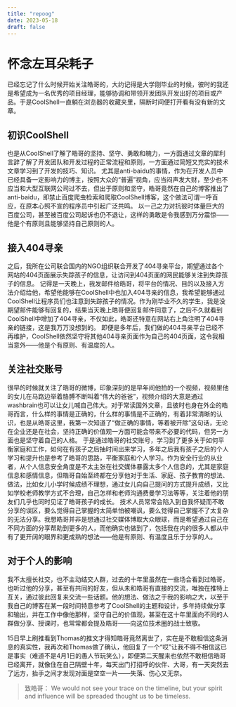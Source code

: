```yaml
--- 
title: "repoog"
date: 2023-05-18
draft: false
---
```

# 怀念左耳朵耗子

已经忘记了什么时候开始关注皓哥的，大约记得是大学刚毕业的时候，彼时的我还是希望成为一名优秀的项目经理，能够协调和带领开发团队开发出好的项目或产品。于是CoolShell一直躺在浏览器的收藏夹里，隔断时间便打开看有没有新的文章。

## 初识CoolShell
也是从CoolShell了解了皓哥的坚持、坚守、勇敢和魄力，一方面通过文章的犀利言辞了解了开发团队和开发过程的正常流程和原则，一方面通过简短又充实的技术文章学习到了开发的技巧、知识。
尤其是anti-baidu的事情，作为在开发人员中已经具备一定影响力的博主，按照大众的“普遍”视角，应当闷声发大财，至少也不应当和大型互联网公司过不去，但出于原则和坚守，皓哥竟然在自己的博客推出了anti-baidu，即禁止百度爬虫检索和爬取CoolShell博客，这个做法可谓一呼百应，在原本心照不宣的程序员中引起广泛共鸣。
以一己之力对抗彼时体量巨大的百度公司，甚至被百度公司起诉也仍不退让，这样的勇敢是令我感到万分震惊——他是个有原则且能够坚持自己原则的人。

## 接入404寻亲
之后，我所在公司联合国内的NGO组织联合开发了404寻亲平台，期望通过各个网站的404页面展示失踪孩子的信息，让访问到404页面的网民能够关注到失踪孩子的信息。
记得是一天晚上，我发邮件给皓哥，将平台的情况、目的以及接入方法介绍给他，希望他能够在CoolShell中也加入404寻亲的信息，我希望能够通过CoolShell让程序员们也注意到失踪孩子的情况。作为刚毕业不久的学生，我是没期望邮件能够有回复的，结果当天晚上皓哥便回复邮件同意了，之后不久就看到CoolShell中增加了404寻亲，不仅如此，皓哥还特意在网站右上角注明了404寻亲的链接，这是我万万没想到的。
即便是多年后，我们做的404寻亲平台已经不再维护，CoolShell依然坚守将其他404寻亲页面作为自己的404页面，这令我相当意外——他是个有原则、有温度的人。

## 关注社交账号
很早的时候就关注了皓哥的微博，印象深刻的是早年间他拍的一个视频，视频里他的女儿在马路边举着胳膊不断叫着“伟大的爸爸”，视频介绍的大意是通过washbrain也可以让女儿喊自己伟大。对于常读国外文章，且彼时也身在外企的皓哥而言，什么样的事情是正确的，什么样的事情是不正确的，有着非常清晰的认识，也是从皓哥这里，我第一次知道了“做正确的事情，等着被开除”这句话，无论在企业还是在社会，坚持正确的价值观一方面可能会带来不必要的代码，但另一方面也是坚守着自己的人格。
于是通过皓哥的社交账号，学习到了更多关于如何平衡家庭和工作，如何在有孩子之后抽时间出来学习，多年之后我有孩子之后的个人学习和提升也是参考了皓哥的思路，平衡家庭和个人学习。作为安全行业的从业者，从个人信息安全角度是不太主张在社交媒体暴露太多个人信息的，尤其是家庭信息和感情信息，但皓哥自始至终都在分享他对于生活、家庭、孩子教育的想法、做法，比如女儿小学时候成绩不理想，通过女儿向自己提问的方式提升成绩，又比如学校老师教学方式不合理，自己怎样和老师沟通费曼学习法等等，关注着他的朋友们几乎也同时见证了皓哥孩子的成长。
技术人员常常会陷入到自我怀疑而不敢分享的误区，要么觉得自己掌握的太简单怕被嘲讽，要么觉得自己掌握不了太复杂的无法分享。我想皓哥并非是想通过社交媒体博取大众眼球，而是希望通过自己在不同方面的分享帮助到更多的人，而他确实也做到了，包括我在内的很多人都从中有了更开阔的眼界和更成熟的想法——他是有原则、有温度且乐于分享的人。

## 对于个人的影响
我不太擅长社交，也不主动结交人群，过去的十年里虽然在一些场合看到过皓哥，也听过他的分享，甚至有共同的好友，但从未和皓哥有直接的交流，唯独在推特上互关，通过彼此回复来交流一些话题。他的想法、做法之于我的影响之大，以至于我自己的博客在某一段时间特意参考了CoolShell的主题和设计，多年持续做分享和输出，并在工作中像他那样，坚守自己的价值观，甚至在这十年里面向不同的人群做分享、授课时，也常常都会提及皓哥——向这位技术圈的战士致敬。

15日早上刷推看到Thomas的推文才得知皓哥竟然离世了，实在是不敢相信这条消息的真实性，我再次和Thomas做了确认，他回复了一个“哎”让我不得不相信这已是事实（难道不是4月1日的愚人节玩笑么），即便第二天醒来也依然不敢相信皓哥已经离开，就像住在自己隔壁十年，每天出门打招呼的伙伴、大哥，有一天突然去了远方，抬手之间才发现对面是空空一片——失落、伤心又无奈。

> 致皓哥：
> We would not see your trace on the timeline, but your spirit and influence will be spreaded thought us to be timeless.

